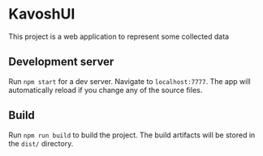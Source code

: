 # KavoshUI

This project is a web application to represent some collected data


## Development server

Run `npm start` for a dev server. Navigate to `localhost:7777`. The app will automatically reload if you change any of the source files.


## Build

Run `npm run build` to build the project. The build artifacts will be stored in the `dist/` directory.

